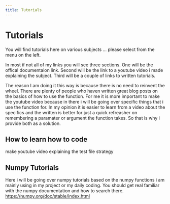 ```yaml
---
title: Tutorials
---
```


# Tutorials 

You will find tutorials here on various subjects ... please select from the menu on the left.

In most if not all of my links you will see three sections. One will be the offical documentaion link. Second will be the link to a youtube video i made explaining the subject. Third will be a couple of links to written tutorials.

The reason I am doing it this way is because there is no need to reinvent the wheel. There are plenty of people who haven written great blog posts on the basics of how to use the function. For me it is more important to make the youtube video because in there i will be going over specific things that i use the function for. In my opinion it is easier to learn from a video about the specifics and the written is better for just a quick refreasher on remembering a paramater or argument the function takes. So that is why i provide both as a solution. 

## How to learn how to code
make youtube video explaining the test file strategy

## Numpy Tutorials
Here i will be going over numpy tutorials based on the numpy functions i am mainly using in my project or my daily coding. You should get real familiar with the numpy documentation and how to search there. https://numpy.org/doc/stable/index.html
